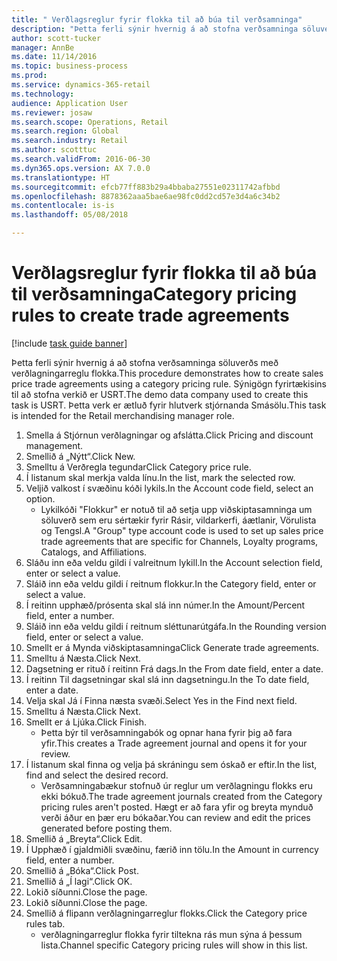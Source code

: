 ```yaml
--- 
title: " Verðlagsreglur fyrir flokka til að búa til verðsamninga"
description: "Þetta ferli sýnir hvernig á að stofna verðsamninga söluverðs með verðlagningarreglu flokka."
author: scott-tucker
manager: AnnBe
ms.date: 11/14/2016
ms.topic: business-process
ms.prod: 
ms.service: dynamics-365-retail
ms.technology: 
audience: Application User
ms.reviewer: josaw
ms.search.scope: Operations, Retail
ms.search.region: Global
ms.search.industry: Retail
ms.author: scotttuc
ms.search.validFrom: 2016-06-30
ms.dyn365.ops.version: AX 7.0.0
ms.translationtype: HT
ms.sourcegitcommit: efcb77ff883b29a4bbaba27551e02311742afbbd
ms.openlocfilehash: 8878362aaa5bae6ae98fc0dd2cd57e3d4a6c34b2
ms.contentlocale: is-is
ms.lasthandoff: 05/08/2018

---
```

# <a name="category-pricing-rules-to-create-trade-agreements"></a><span data-ttu-id="9eef4-103"> Verðlagsreglur fyrir flokka til að búa til verðsamninga</span><span class="sxs-lookup"><span data-stu-id="9eef4-103">Category pricing rules to create trade agreements</span></span>

[!include [task guide banner](../includes/task-guide-banner.md)]

<span data-ttu-id="9eef4-104">Þetta ferli sýnir hvernig á að stofna verðsamninga söluverðs með verðlagningarreglu flokka.</span><span class="sxs-lookup"><span data-stu-id="9eef4-104">This procedure demonstrates how to create sales price trade agreements using a category pricing rule.</span></span> <span data-ttu-id="9eef4-105">Sýnigögn fyrirtækisins til að stofna verkið er USRT.</span><span class="sxs-lookup"><span data-stu-id="9eef4-105">The demo data company used to create this task is USRT.</span></span> <span data-ttu-id="9eef4-106">Þetta verk er ætluð fyrir hlutverk stjórnanda Smásölu.</span><span class="sxs-lookup"><span data-stu-id="9eef4-106">This task is intended for the Retail merchandising manager role.</span></span>

1. <span data-ttu-id="9eef4-107">Smella á Stjórnun verðlagningar og afslátta.</span><span class="sxs-lookup"><span data-stu-id="9eef4-107">Click Pricing and discount management.</span></span>
2. <span data-ttu-id="9eef4-108">Smellið á „Nýtt“.</span><span class="sxs-lookup"><span data-stu-id="9eef4-108">Click New.</span></span>
3. <span data-ttu-id="9eef4-109">Smelltu á Verðregla tegundar</span><span class="sxs-lookup"><span data-stu-id="9eef4-109">Click Category price rule.</span></span>
4. <span data-ttu-id="9eef4-110">Í listanum skal merkja valda línu.</span><span class="sxs-lookup"><span data-stu-id="9eef4-110">In the list, mark the selected row.</span></span>
5. <span data-ttu-id="9eef4-111">Veljið valkost í svæðinu kóði lykils.</span><span class="sxs-lookup"><span data-stu-id="9eef4-111">In the Account code field, select an option.</span></span>
    * <span data-ttu-id="9eef4-112">Lykilkóði "Flokkur" er notuð til að setja upp viðskiptasamninga um söluverð sem eru sértækir fyrir Rásir, vildarkerfi, áætlanir, Vörulista og Tengsl.</span><span class="sxs-lookup"><span data-stu-id="9eef4-112">A "Group" type account code is used to set up sales price trade agreements that are specific for Channels, Loyalty programs, Catalogs, and Affiliations.</span></span>  
6. <span data-ttu-id="9eef4-113">Sláðu inn eða veldu gildi í valreitnum lykill.</span><span class="sxs-lookup"><span data-stu-id="9eef4-113">In the Account selection field, enter or select a value.</span></span>
7. <span data-ttu-id="9eef4-114">Sláið inn eða veldu gildi í reitnum flokkur.</span><span class="sxs-lookup"><span data-stu-id="9eef4-114">In the Category field, enter or select a value.</span></span>
8. <span data-ttu-id="9eef4-115">Í reitinn upphæð/prósenta skal slá inn númer.</span><span class="sxs-lookup"><span data-stu-id="9eef4-115">In the Amount/Percent field, enter a number.</span></span>
9. <span data-ttu-id="9eef4-116">Sláið inn eða veldu gildi í reitnum sléttunarútgáfa.</span><span class="sxs-lookup"><span data-stu-id="9eef4-116">In the Rounding version field, enter or select a value.</span></span>
10. <span data-ttu-id="9eef4-117">Smellt er á Mynda viðskiptasamninga</span><span class="sxs-lookup"><span data-stu-id="9eef4-117">Click Generate trade agreements.</span></span>
11. <span data-ttu-id="9eef4-118">Smelltu á Næsta.</span><span class="sxs-lookup"><span data-stu-id="9eef4-118">Click Next.</span></span>
12. <span data-ttu-id="9eef4-119">Dagsetning er rituð í reitinn Frá dags.</span><span class="sxs-lookup"><span data-stu-id="9eef4-119">In the From date field, enter a date.</span></span>
13. <span data-ttu-id="9eef4-120">Í reitinn Til dagsetningar skal slá inn dagsetningu.</span><span class="sxs-lookup"><span data-stu-id="9eef4-120">In the To date field, enter a date.</span></span>
14. <span data-ttu-id="9eef4-121">Velja skal Já í Finna næsta svæði.</span><span class="sxs-lookup"><span data-stu-id="9eef4-121">Select Yes in the Find next field.</span></span>
15. <span data-ttu-id="9eef4-122">Smelltu á Næsta.</span><span class="sxs-lookup"><span data-stu-id="9eef4-122">Click Next.</span></span>
16. <span data-ttu-id="9eef4-123">Smellt er á Ljúka.</span><span class="sxs-lookup"><span data-stu-id="9eef4-123">Click Finish.</span></span>
    * <span data-ttu-id="9eef4-124">Þetta býr til verðsamningabók og opnar hana fyrir þig að fara yfir.</span><span class="sxs-lookup"><span data-stu-id="9eef4-124">This creates a Trade agreement journal and opens it for your review.</span></span>  
17. <span data-ttu-id="9eef4-125">Í listanum skal finna og velja þá skráningu sem óskað er eftir.</span><span class="sxs-lookup"><span data-stu-id="9eef4-125">In the list, find and select the desired record.</span></span>
    * <span data-ttu-id="9eef4-126">Verðsamningabækur stofnuð úr reglur um verðlagningu flokks eru ekki bókuð.</span><span class="sxs-lookup"><span data-stu-id="9eef4-126">The trade agreement journals created from the Category pricing rules aren't posted.</span></span> <span data-ttu-id="9eef4-127">Hægt er að fara yfir og breyta mynduð verði áður en þær eru bókaðar.</span><span class="sxs-lookup"><span data-stu-id="9eef4-127">You can  review and edit the prices generated before posting them.</span></span>  
18. <span data-ttu-id="9eef4-128">Smellið á „Breyta“.</span><span class="sxs-lookup"><span data-stu-id="9eef4-128">Click Edit.</span></span>
19. <span data-ttu-id="9eef4-129">Í Upphæð í gjaldmiðli svæðinu, færið inn tölu.</span><span class="sxs-lookup"><span data-stu-id="9eef4-129">In the Amount in currency field, enter a number.</span></span>
20. <span data-ttu-id="9eef4-130">Smellið á „Bóka“.</span><span class="sxs-lookup"><span data-stu-id="9eef4-130">Click Post.</span></span>
21. <span data-ttu-id="9eef4-131">Smellið á „Í lagi“.</span><span class="sxs-lookup"><span data-stu-id="9eef4-131">Click OK.</span></span>
22. <span data-ttu-id="9eef4-132">Lokið síðunni.</span><span class="sxs-lookup"><span data-stu-id="9eef4-132">Close the page.</span></span>
23. <span data-ttu-id="9eef4-133">Lokið síðunni.</span><span class="sxs-lookup"><span data-stu-id="9eef4-133">Close the page.</span></span>
24. <span data-ttu-id="9eef4-134">Smellið á flipann verðlagningarreglur flokks.</span><span class="sxs-lookup"><span data-stu-id="9eef4-134">Click the Category price rules tab.</span></span>
    * <span data-ttu-id="9eef4-135">verðlagningarreglur flokka fyrir tiltekna rás mun sýna á þessum lista.</span><span class="sxs-lookup"><span data-stu-id="9eef4-135">Channel specific Category pricing rules will show in this list.</span></span>  



